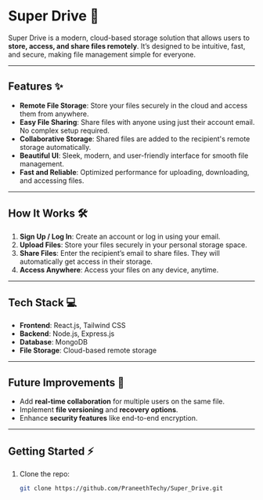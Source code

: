 # Super Drive 🚀

Super Drive is a modern, cloud-based storage solution that allows users to **store, access, and share files remotely**. It’s designed to be intuitive, fast, and secure, making file management simple for everyone.  

---

## Features ✨

- **Remote File Storage**: Store your files securely in the cloud and access them from anywhere.  
- **Easy File Sharing**: Share files with anyone using just their account email. No complex setup required.  
- **Collaborative Storage**: Shared files are added to the recipient's remote storage automatically.  
- **Beautiful UI**: Sleek, modern, and user-friendly interface for smooth file management.  
- **Fast and Reliable**: Optimized performance for uploading, downloading, and accessing files.  

---

## How It Works 🛠️

1. **Sign Up / Log In**: Create an account or log in using your email.  
2. **Upload Files**: Store your files securely in your personal storage space.  
3. **Share Files**: Enter the recipient’s email to share files. They will automatically get access in their storage.  
4. **Access Anywhere**: Access your files on any device, anytime.  

---

## Tech Stack 💻

- **Frontend**: React.js, Tailwind CSS  
- **Backend**: Node.js, Express.js  
- **Database**: MongoDB  
- **File Storage**: Cloud-based remote storage  

---

## Future Improvements 🚀

- Add **real-time collaboration** for multiple users on the same file.  
- Implement **file versioning** and **recovery options**.  
- Enhance **security features** like end-to-end encryption.  

---

## Getting Started ⚡

1. Clone the repo:  
   ```bash
   git clone https://github.com/PraneethTechy/Super_Drive.git
